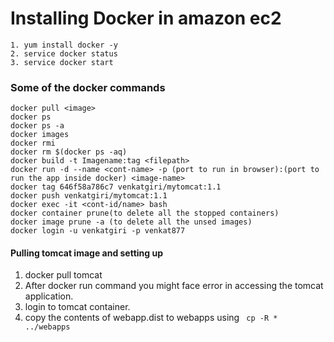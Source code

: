 # Installing Docker in amazon ec2
```
1. yum install docker -y
2. service docker status
3. service docker start
```
### Some of the docker commands
```
docker pull <image>
docker ps
docker ps -a 
docker images
docker rmi
docker rm $(docker ps -aq)
docker build -t Imagename:tag <filepath>
docker run -d --name <cont-name> -p (port to run in browser):(port to run the app inside docker) <image-name>
docker tag 646f58a786c7 venkatgiri/mytomcat:1.1
docker push venkatgiri/mytomcat:1.1
docker exec -it <cont-id/name> bash
docker container prune(to delete all the stopped containers)
docker image prune -a (to delete all the unsed images)
docker login -u venkatgiri -p venkat877

```
#### Pulling tomcat image and setting up

1. docker pull tomcat
2. After docker run command you might face error in accessing the tomcat application. 
3. login to tomcat container. 
4. copy the contents of webapp.dist to webapps using ``` cp -R * ../webapps```
